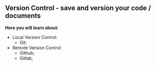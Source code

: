 ## Version Control - save and version your code / documents

**Here you will learn about:**

- Local Version Control:
  - Git;
- Remote Version Control:
  - Github;
  - Gitlab;
